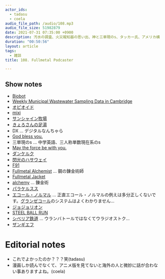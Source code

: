```yaml
---
actor_ids:
  - tadasu
  - coela
audio_file_path: /audio/108.mp3
audio_file_size: 51982879
date: 2021-07-31 07:35:00 +0900
description: 汚水の調査、火災報知器の思い出、神と三単現のs、タッカー氏、アメリカ横断について話しました。
duration: "00:50:56"
layout: article
tags: 
  - 雑談
title: 108. Fullmetal Podcaster

---
```


## Show notes
- [Biobot](https://www.biobot.io/)
- [Weekly Municipal Wastewater Sampling Data in Cambridge](https://cityofcambridge.shinyapps.io/COVID19/?tab=wastewater)
- [オピオイド](https://ja.wikipedia.org/wiki/%E3%82%AA%E3%83%94%E3%82%AA%E3%82%A4%E3%83%89)
- [mixi](https://mixi.jp/)
- [サンシャイン牧場](https://ja.wikipedia.org/wiki/%E3%82%B5%E3%83%B3%E3%82%B7%E3%83%A3%E3%82%A4%E3%83%B3%E7%89%A7%E5%A0%B4_(%E3%82%B2%E3%83%BC%E3%83%A0))
- [きょろさんの足湯](https://sftt.jp/author/kyoro/)
- DX ... デジタルなんちゃら
- [God bless you.](https://en.wikipedia.org/wiki/God_bless_you)
- 三単現のs ... 中学英語、三人称単数現在系のs
- [May the force be with you.](https://starwars.fandom.com/wiki/May_the_Force_be_with_you)
- [ダンケルク](https://www.amazon.co.jp/dp/B07797PY1T/?tag=researchatf04-22)
- [閃光のハサウェイ](http://gundam-hathaway.net/)
- [F91](http://www.gundam-f91.net/)
- [Fullmetal Alchemist](https://www.amazon.co.jp/dp/B073ZMTVFT/?tag=researchatf04-22) ... 鋼の錬金術師
- [Fullmetal Jacket](https://www.amazon.co.jp//dp/B00FIWNLVK/?tag=researchatf04-22)
- [alchemy](https://ja.wikipedia.org/wiki/%E9%8C%AC%E9%87%91%E8%A1%93) ... 錬金術
- [パラケルスス](https://ja.wikipedia.org/wiki/%E3%83%91%E3%83%A9%E3%82%B1%E3%83%AB%E3%82%B9%E3%82%B9)
- [エコール・ノルマル](https://ja.wikipedia.org/wiki/%E3%82%A8%E3%82%B3%E3%83%BC%E3%83%AB%E3%83%BB%E3%83%8E%E3%83%AB%E3%83%9E%E3%83%AB) ... 正直エコール・ノルマルの例えは多分正しくないです。[グランゼコール](https://ja.wikipedia.org/wiki/%E3%82%B0%E3%83%A9%E3%83%B3%E3%82%BC%E3%82%B3%E3%83%BC%E3%83%AB)のシステムはよくわかりません...
- [ジョジョリオン](https://www.amazon.co.jp/dp/B095GTCKR3/?tag=researchatf04-22)
- [STEEL BALL RUN](https://www.amazon.co.jp/dp/4086189380/?tag=researchatf04-22)
- [シベリア鉄道](https://ja.wikipedia.org/wiki/%E3%82%B7%E3%83%99%E3%83%AA%E3%82%A2%E9%89%84%E9%81%93) ... ウランバトールではなくてウラジオストク...
- [ザンギエフ](https://ja.wikipedia.org/wiki/%E3%82%B6%E3%83%B3%E3%82%AE%E3%82%A8%E3%83%95)

# Editorial notes
- これでよかったのか？？？笑(tadasu)
- 漫画しか読んでなくて、アニメ版を見てないと海外の人と微妙に話が合わない事ありますよね。(coela)





